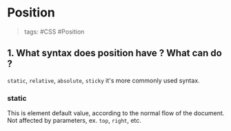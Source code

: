 # Position

> tags: #CSS #Position

## 1. What syntax does position have ? What can do ?

`static`, `relative`, `absolute`, `sticky` it's more commonly used syntax.

### static

This is element default value, according to the normal flow of the document. Not affected by parameters, ex. `top`, `right`, etc.
